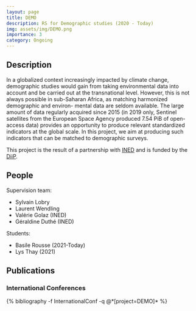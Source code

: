```yaml
---
layout: page
title: DEMO
description: RS for Demographic studies (2020 - Today)
img: assets/img/DEMO.png
importance: 3
category: Ongoing
---
```


## Description

In a globalized context increasingly impacted by climate change, demographic studies would gain from taking environmental data into account and be carried out at the transnational level. However, this is not always possible in sub-Saharan Africa, as matching harmonized demographic and environ- mental data are seldom available. The large amount of data regularly acquired since 2015 (in 2019 only, Sentinel satellites from the European Space Agency produced 7.54 PiB of open-access data) provides an opportunity to produce relevant standardized indicators at the global scale. In this project, we aim at producing such indicators that can be matched to demographic surveys.

This project is the result of a partnership with <a href="https://www.ined.fr">INED</a> and is funded by the <a href="https://u-paris.fr/diip/">DiiP</a>.



## People

Supervision team:
- Sylvain Lobry
- Laurent Wendling
- Valérie Golaz (INED)
- Géraldine Duthé (INED)

Students:
- Basile Rousse (2021-Today)
- Lys Thay (2021)



## Publications
### International Conferences
<div class="publications">
{% bibliography -f InternationalConf -q @*[project=DEMO]* %}
</div>